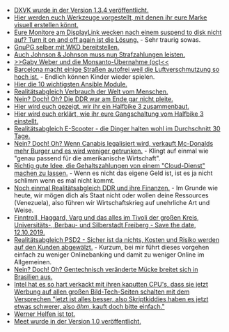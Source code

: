 * [DXVK wurde in der Version 1.3.4 veröffentlicht.](https://www.phoronix.com/scan.php?page=news_item&px=DXVK-1.3.4-Released)
* [Hier werden euch Werkzeuge vorgestellt, mit denen ihr eure Marke visuell erstellen könnt.](https://opensource.com/article/19/9/business-creators-open-source-tools)
* [Eure Monitore am DisplayLink wecken nach einem suspend to disk nicht auf? Turn it on and off again ist die Lösung.](https://wiki.archlinux.org/index.php/Talk:DisplayLink) - Sehr traurig sowas.
* [GnuPG selber mit WKD bereitstellen.](https://www.kuketz-blog.de/gnupg-web-key-directory-wkd-einrichten/)
* [Auch Johnson & Johnson muss nun Strafzahlungen leisten.](https://netzfrauen.org/2019/09/11/pharma-5/)
* [>>Gaby Weber und die Monsanto-Übernahme (oc)<<](https://cdn.media.ccc.de/contributors/koeln/open_chaos/2019/h264-hd/openchaos-1999-deu-Gaby_Weber_und_die_Monsanto-Uebernahme_hd.mp4)
* [Barcelona macht einige Straßen autofrei weil die Luftverschmutzung so hoch ist.](https://blog.fefe.de/?ts=a38932ad) - Endlich können Kinder wieder spielen.
* [Hier die 10 wichtigsten Ansible Module.](https://opensource.com/article/19/9/must-know-ansible-modules)
* [Realitätsabgleich Verbrauch der Welt vom Menschen.](https://netzfrauen.org/2019/09/11/earth/)
* [Nein? Doch! Oh? Die DDR war am Ende gar nicht pleite.](https://blog.fefe.de/?ts=a3861974)
* [Hier wird euch gezeigt, wir ihr ein Halfbike 3 zusammenbaut.](https://www.youtube.com/watch?v=Aa8eDxqhYSE)
* [Hier wird euch erklärt, wie ihr eure Gangschaltung vom Halfbike 3 einstellt.](https://halfbikes.com/gear_hub_adjustment)
* [Realitätsabgleich E-Scooter - die Dinger halten wohl im Durchschnitt 30 Tage.](https://halfbikes.com/community/chat/1471)
* [Nein? Doch! Oh? Wenn Canabis legalisiert wird, verkauft Mc-Donalds mehr Burger und es wird weniger getrunken.](https://blog.fefe.de/?ts=a387d162) - Klingt auf einmal wie "genau passend für die amerikanische Wirtschaft".
* [Richtig gute Idee, die Gehaltszahlungen von einem "Cloud-Dienst" machen zu lassen.](https://blog.fefe.de/?ts=a3878393) - Wenn es nicht das eigene Geld ist, ist es ja nicht schlimm wenn es mal nicht kommt.
* [Noch einmal Realitätsabgleich DDR und ihre Finanzen.](https://blog.fefe.de/?ts=a3878991) - Im Grunde wie heute, wir mögen dich als Staat nicht oder wollen deine Ressources (Venezuela), also führen wir Wirtschaftskrieg auf unehrliche Art und Weise.
* [Finntroll, Haggard, Varg und das alles im Tivoli der großen Kreis, Universitäts-, Berbau- und Silberstadt Freiberg - Save the date, 12.10.2019.](http://www.rock-um-zu-helfen.de/)
* [Realitätsabgleich PSD2 - Sicher ist da nichts, Kosten und Risiko werden auf den Kunden abgewälzt.](https://www.kuketz-blog.de/psd2-kurz-vor-einfuehrung-wir-werden-zu-fischfutter/) - Kurzum, bei mir führt dieses vorgehen einfach zu weniger Onlinebanking und damit zu weniger Online im Allgemeinen.
* [Nein? Doch! Oh? Gentechnisch veränderte Mücke breitet sich in Brasilien aus.](https://blog.fefe.de/?ts=a38497f1)
* [Intel hat es so hart verkackt mit ihren kaputten CPU's, dass sie jetzt Werbung auf allen großen Bild-Tech-Seiten schalten mit dem Versprechen "jetzt ist alles besser, also Skriptkiddies haben es jetzt etwas schwerer, also *ähm*, kauft doch bitte einfach."](https://blog.fefe.de/?ts=a385ae19)
* [Werner Helfen ist tot.](https://www.youtube.com/watch?v=dN814_XxJhY)
* [Meet wurde in der Version 1.0 veröffentlicht.](https://www.pro-linux.de/news/1/27436/videokonferenzprogramm-meet-erreicht-version-10.html)
